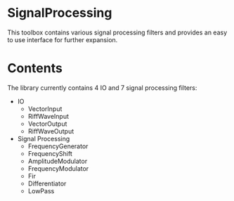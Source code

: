 # SignalProcessing
This toolbox contains various signal processing filters and provides an easy to use interface for further expansion.

# Contents
The library currently contains 4 IO and 7 signal processing filters:
+ IO
   - VectorInput
   - RiffWaveInput
   - VectorOutput
   - RiffWaveOutput
+ Signal Processing
   - FrequencyGenerator
   - FrequencyShift
   - AmplitudeModulator
   - FrequencyModulator
   - Fir
   - Differentiator
   - LowPass
